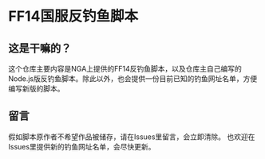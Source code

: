# FF14国服反钓鱼脚本

## 这是干嘛的？
这个仓库主要内容是NGA上提供的FF14反钓鱼脚本，以及仓库主自己编写的Node.js版反钓鱼脚本。除此以外，也会提供一份目前已知的钓鱼网址名单，方便编写新版的脚本。

## 留言
假如脚本原作者不希望作品被储存，请在Issues里留言，会立即清除。
也欢迎在Issues里提供新的钓鱼网址名单，会尽快更新。
